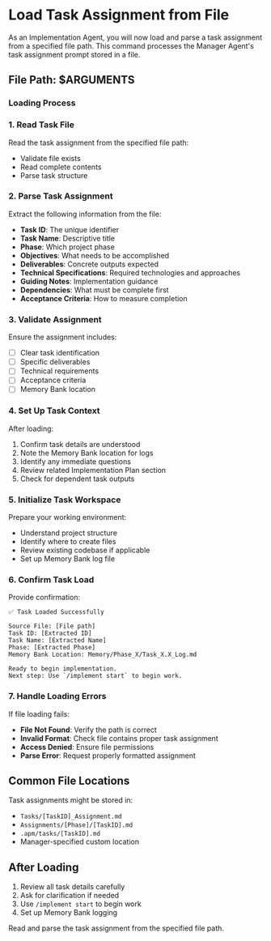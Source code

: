 # Load Task Assignment from File

As an Implementation Agent, you will now load and parse a task assignment from a specified file path. This command processes the Manager Agent's task assignment prompt stored in a file.

## File Path: $ARGUMENTS

### Loading Process

### 1. Read Task File
Read the task assignment from the specified file path:
- Validate file exists
- Read complete contents
- Parse task structure

### 2. Parse Task Assignment
Extract the following information from the file:

- **Task ID**: The unique identifier
- **Task Name**: Descriptive title  
- **Phase**: Which project phase
- **Objectives**: What needs to be accomplished
- **Deliverables**: Concrete outputs expected
- **Technical Specifications**: Required technologies and approaches
- **Guiding Notes**: Implementation guidance
- **Dependencies**: What must be complete first
- **Acceptance Criteria**: How to measure completion

### 3. Validate Assignment
Ensure the assignment includes:
- [ ] Clear task identification
- [ ] Specific deliverables
- [ ] Technical requirements
- [ ] Acceptance criteria
- [ ] Memory Bank location

### 4. Set Up Task Context
After loading:
1. Confirm task details are understood
2. Note the Memory Bank location for logs
3. Identify any immediate questions
4. Review related Implementation Plan section
5. Check for dependent task outputs

### 5. Initialize Task Workspace
Prepare your working environment:
- Understand project structure
- Identify where to create files
- Review existing codebase if applicable
- Set up Memory Bank log file

### 6. Confirm Task Load
Provide confirmation:
```
✅ Task Loaded Successfully

Source File: [File path]
Task ID: [Extracted ID]
Task Name: [Extracted Name]
Phase: [Extracted Phase]
Memory Bank Location: Memory/Phase_X/Task_X.X_Log.md

Ready to begin implementation.
Next step: Use `/implement start` to begin work.
```

### 7. Handle Loading Errors
If file loading fails:
- **File Not Found**: Verify the path is correct
- **Invalid Format**: Check file contains proper task assignment
- **Access Denied**: Ensure file permissions
- **Parse Error**: Request properly formatted assignment

## Common File Locations
Task assignments might be stored in:
- `Tasks/[TaskID]_Assignment.md`
- `Assignments/[Phase]/[TaskID].md`
- `.apm/tasks/[TaskID].md`
- Manager-specified custom location

## After Loading
1. Review all task details carefully
2. Ask for clarification if needed
3. Use `/implement start` to begin work
4. Set up Memory Bank logging

Read and parse the task assignment from the specified file path.